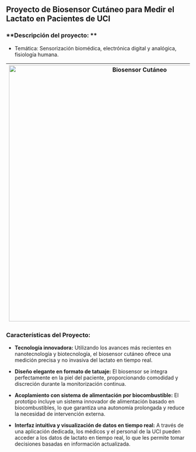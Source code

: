 ## Proyecto de Biosensor Cutáneo para Medir el Lactato en Pacientes de UCI

### **Descripción del proyecto: **
  - Temática: Sensorización biomédica, electrónica digital y analógica, fisiología humana.

| <img src="https://encrypted-tbn3.gstatic.com/images?q=tbn:ANd9GcRXiS63zEa53pHVknvdzMQ9WiSHOe3g2GXp-cF4jlhtfYoLuwRC" alt="Biosensor Cutáneo" width="700" height="auto"> | Planteamiento de un biosensor cutáneo  en formato de tatuaje para la monitorización del lactato en pacientes de Unidades de Cuidados Intensivos (UCI). El prototipo propone un enfoque revolucionario al combinar el sistema de sensado con un sistema de alimentación por biocombustible, brindando así un sistema autónomo de monitorización. |
|---|---|


### Características del Proyecto:

- **Tecnología innovadora:** Utilizando los avances más recientes en nanotecnología y biotecnología, el biosensor cutáneo ofrece una medición precisa y no invasiva del lactato en tiempo real.

- **Diseño elegante en formato de tatuaje:** El biosensor se integra perfectamente en la piel del paciente, proporcionando comodidad y discreción durante la monitorización continua.

- **Acoplamiento con sistema de alimentación por biocombustible:** El prototipo incluye un sistema innovador de alimentación basado en biocombustibles, lo que garantiza una autonomía prolongada y reduce la necesidad de intervención externa.

- **Interfaz intuitiva y visualización de datos en tiempo real:** A través de una aplicación dedicada, los médicos y el personal de la UCI pueden acceder a los datos de lactato en tiempo real, lo que les permite tomar decisiones basadas en información actualizada.


